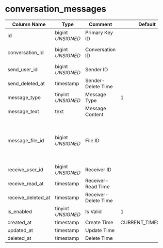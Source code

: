 # conversation_messages

| Column Name | Type | Comment | Default | Null | Remark |
| --- | --- | --- | --- | --- | --- |
| id | bigint *UNSIGNED* | Primary Key ID |  | NO | Auto Increment |
| conversation_id | bigint *UNSIGNED* | Conversation ID |  | NO | Related field [conversations->id](conversations.md) |
| send_user_id | bigint *UNSIGNED* | Sender ID |  | NO | Related field [users->id](../users/users.md) |
| send_deleted_at | timestamp | Sender-Delete Time |  | YES | Empty means not deleted |
| message_type | tinyint *UNSIGNED* | Message Type  | 1 | NO | 1.Text / 2.File |
| message_text | text | Message Content |  | YES |  |
| message_file_id | bigint *UNSIGNED* | File ID |  | YES | Related field [files->id](../systems/files.md)<br>If it's a file, this is the associated file ID, such as an image |
| receive_user_id | bigint *UNSIGNED* | Receiver ID |  | NO | Related field [users->id](../users/users.md) |
| receive_read_at | timestamp | Receiver-Read Time |  | YES | Empty means unread |
| receive_deleted_at | timestamp | Receiver-Delete Time |  | YES | Empty means not deleted |
| is_enabled | tinyint *UNSIGNED* | Is Valid | 1 | NO | 0.Invalid / 1.Valid |
| created_at | timestamp | Create Time | CURRENT_TIMESTAMP | NO |  |
| updated_at | timestamp | Update Time |  | YES |  |
| deleted_at | timestamp | Delete Time |  | YES |  |

